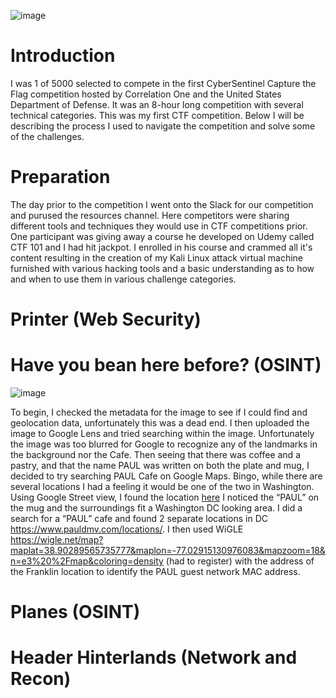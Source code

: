 ![image](https://github.com/Kincaid7/SentinelOne/assets/41767740/a31d8d37-1cb8-4cfc-b678-007819d14fa7)

# Introduction
I was 1 of 5000 selected to compete in the first CyberSentinel Capture the Flag competition hosted by Correlation One and the United States Department of Defense. It was an 8-hour long competition with several technical categories. This was my first CTF competition. Below I will be describing the process I used to navigate the competition and solve some of the challenges.

# Preparation
The day prior to the competition I went onto the Slack for our competition and purused the resources channel. Here competitors were sharing different tools and techniques they would use in CTF competitions prior. One participant was giving away a course he developed on Udemy called CTF 101 and I had hit jackpot. I enrolled in his course and crammed all it's content resulting in the creation of my Kali Linux attack virtual machine furnished with various hacking tools and a basic understanding as to how and when to use them in various challenge categories.

# Printer (Web Security)

# Have you bean here before? (OSINT)
![image](https://github.com/Kincaid7/SentinelOne/assets/41767740/2a693a39-75f3-434a-9304-083ba38ba780)

To begin, I checked the metadata for the image to see if I could find and geolocation data, unfortunately this was a dead end.
I then uploaded the image to Google Lens and tried searching within the image. Unfortunately the image was too blurred for Google to recognize any of the landmarks in the background nor the Cafe.
Then seeing that there was coffee and a pastry, and that the name PAUL was written on both the plate and mug, I decided to try searching PAUL Cafe on Google Maps. Bingo, while there are several locations I had a feeling it would be one of the two in Washington. Using Google Street view, I found the location 
<a href="https://www.google.com/maps/@38.90264,-77.0294949,3a,75y,29.05h,90t/data=!3m7!1e1!3m5!1ssBdahcJ2G1T_0CinNOmikg!2e0!6shttps:%2F%2Fstreetviewpixels-pa.googleapis.com%2Fv1%2Fthumbnail%3Fpanoid%3DsBdahcJ2G1T_0CinNOmikg%26cb_client%3Dmaps_sv.tactile.gps%26w%3D203%26h%3D100%26yaw%3D10.51405%26pitch%3D0%26thumbfov%3D100!7i16384!8i8192?entry=ttu" target="_blank">here</a>
I noticed the “PAUL” on the mug and the surroundings fit a Washington DC looking area. I did a search for a “PAUL” cafe and found 2 separate locations in DC https://www.pauldmv.com/locations/. I then used WiGLE https://wigle.net/map?maplat=38.90289565735777&maplon=-77.02915130976083&mapzoom=18&n=e3%20%2Fmap&coloring=density (had to register) with the address of the Franklin location to identify the PAUL guest network MAC address.

# Planes (OSINT)

# Header Hinterlands (Network and Recon)


